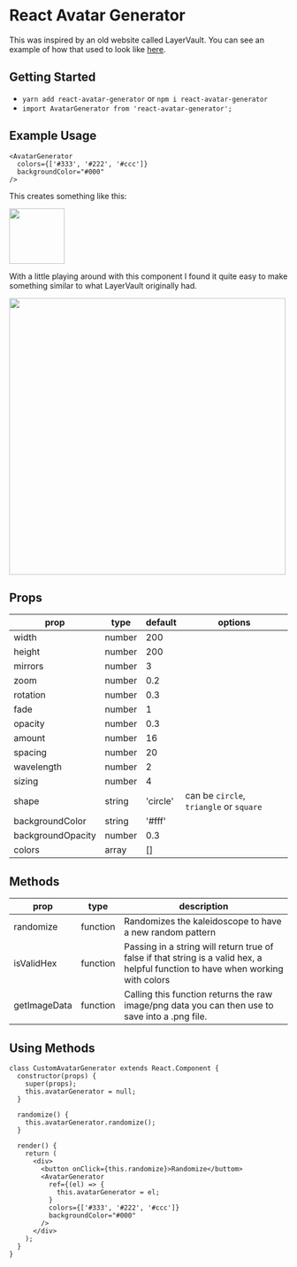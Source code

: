 # React Avatar Generator
This was inspired by an old website called LayerVault. You can see an example of how that used to look like [here](https://dribbble.com/shots/691265-Kaleidoscope-In-Production).

## Getting Started
- `yarn add react-avatar-generator` or `npm i react-avatar-generator`
- `import AvatarGenerator from 'react-avatar-generator';`

## Example Usage
```
<AvatarGenerator
  colors={['#333', '#222', '#ccc']}
  backgroundColor="#000"
/>
```

This creates something like this:

<img src="https://i.ibb.co/vDg9Trb/Screenshot-2019-01-10-at-04-34-51.png" width="100" />

With a little playing around with this component I found it quite easy to make something similar to what LayerVault originally had.

<img src="https://i.ibb.co/0XmmV0s/Screen-Recording-2019-01-10-at-04-33-23.gif" width="500" />

## Props
| prop        | type            | default                   | options                   |
| ------------ | --------------- | ---------------------- | ---------------------- |
| width          | number           | 200              |              |
| height        | number      | 200        |              |
| mirrors       | number     | 3             |              |
| zoom | number | 0.2 |              |
| rotation       | number     | 0.3             |              |
| fade       | number     | 1             |              |
| opacity       | number     | 0.3             |              |
| amount       | number     | 16             |              |
| spacing       | number     | 20             |              |
| wavelength       | number     | 2             |              |
| sizing       | number     | 4             |              |
| shape       | string     | 'circle'             | can be `circle`, `triangle` or `square`          |
| backgroundColor       | string     | '#fff'             |              |
| backgroundOpacity       | number     | 0.3             |              |
| colors       | array     | []             |              |

## Methods
| prop        | type            | description                   |
| ------------ | --------------- | ---------------------- |
| randomize          | function           | Randomizes the kaleidoscope to have a new random pattern             |
| isValidHex          | function           | Passing in a string will return true of false if that string is a valid hex, a helpful function to have when working with colors             |
| getImageData          | function           | Calling this function returns the raw image/png data you can then use to save into a .png file.             |

## Using Methods

```
class CustomAvatarGenerator extends React.Component {
  constructor(props) {
    super(props);
    this.avatarGenerator = null;
  }
  
  randomize() {
    this.avatarGenerator.randomize();
  }
  
  render() {
    return (
      <div>
        <button onClick={this.randomize}>Randomize</buttom>
        <AvatarGenerator
          ref={(el) => {
            this.avatarGenerator = el;
          }
          colors={['#333', '#222', '#ccc']}
          backgroundColor="#000"
        />
      </div>
    );
  }
}
```
